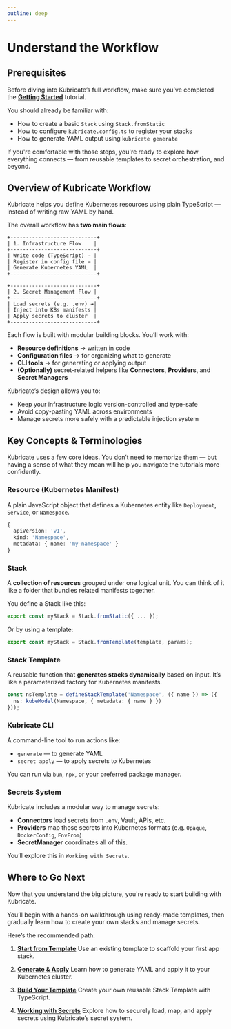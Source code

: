 ```yaml
---
outline: deep
---
```


# Understand the Workflow

## Prerequisites

Before diving into Kubricate’s full workflow, make sure you’ve completed the [**Getting Started**](../getting-started) tutorial.

You should already be familiar with:

* How to create a basic `Stack` using `Stack.fromStatic`
* How to configure `kubricate.config.ts` to register your stacks
* How to generate YAML output using `kubricate generate`

If you're comfortable with those steps, you're ready to explore how everything connects — from reusable templates to secret orchestration, and beyond.

## Overview of Kubricate Workflow

Kubricate helps you define Kubernetes resources using plain TypeScript — instead of writing raw YAML by hand.

The overall workflow has **two main flows**:

```
+----------------------------+
| 1. Infrastructure Flow    |
+----------------------------+
| Write code (TypeScript) → |
| Register in config file → |
| Generate Kubernetes YAML  |
+----------------------------+

+----------------------------+
| 2. Secret Management Flow |
+----------------------------+
| Load secrets (e.g. .env) →|
| Inject into K8s manifests |
| Apply secrets to cluster  |
+----------------------------+
```

Each flow is built with modular building blocks. You’ll work with:

* **Resource definitions** → written in code
* **Configuration files** → for organizing what to generate
* **CLI tools** → for generating or applying output
* **(Optionally)** secret-related helpers like **Connectors**, **Providers**, and **Secret Managers**

Kubricate’s design allows you to:

* Keep your infrastructure logic version-controlled and type-safe
* Avoid copy-pasting YAML across environments
* Manage secrets more safely with a predictable injection system

## Key Concepts & Terminologies

Kubricate uses a few core ideas. You don’t need to memorize them — but having a sense of what they mean will help you navigate the tutorials more confidently.

### Resource (Kubernetes Manifest)

A plain JavaScript object that defines a Kubernetes entity like `Deployment`, `Service`, or `Namespace`.

```ts
{
  apiVersion: 'v1',
  kind: 'Namespace',
  metadata: { name: 'my-namespace' }
}
```

### Stack

A **collection of resources** grouped under one logical unit. You can think of it like a folder that bundles related manifests together.

You define a Stack like this:

```ts
export const myStack = Stack.fromStatic({ ... });
```

Or by using a template:

```ts
export const myStack = Stack.fromTemplate(template, params);
```

### Stack Template

A reusable function that **generates stacks dynamically** based on input. It’s like a parameterized factory for Kubernetes manifests.

```ts
const nsTemplate = defineStackTemplate('Namespace', ({ name }) => ({
  ns: kubeModel(Namespace, { metadata: { name } })
}));
```

### Kubricate CLI

A command-line tool to run actions like:

* `generate` — to generate YAML
* `secret apply` — to apply secrets to Kubernetes

You can run via `bun`, `npx`, or your preferred package manager.

### Secrets System

Kubricate includes a modular way to manage secrets:

* **Connectors** load secrets from `.env`, Vault, APIs, etc.
* **Providers** map those secrets into Kubernetes formats (e.g. `Opaque`, `DockerConfig`, `EnvFrom`)
* **SecretManager** coordinates all of this.

You’ll explore this in `Working with Secrets`.

## Where to Go Next

Now that you understand the big picture, you're ready to start building with Kubricate.

You’ll begin with a hands-on walkthrough using ready-made templates, then gradually learn how to create your own stacks and manage secrets.

Here’s the recommended path:

1. [**Start from Template**](./start-from-template)
   Use an existing template to scaffold your first app stack.

2. [**Generate & Apply**](./generate-and-apply)
   Learn how to generate YAML and apply it to your Kubernetes cluster.

3. [**Build Your Template**](./build-your-template)
   Create your own reusable Stack Template with TypeScript.

4. [**Working with Secrets**](./working-with-secrets)
   Explore how to securely load, map, and apply secrets using Kubricate’s secret system.


